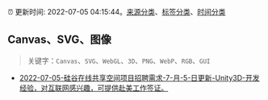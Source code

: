 :alarm_clock: 更新时间: 2022-07-05 04:15:44。[来源分类](../README.md)、[标签分类](../TAGS.md)、[时间分类](../TIMELINE.md)

## Canvas、SVG、图像


> 关键字：`Canvas`、`SVG`、`WebGL`、`3D`、`PNG`、`WebP`、`RGB`、`GUI`



- [2022-07-05-硅谷在线共享空间项目招聘需求-7-月-5-日更新-Unity3D-开发经验，对互联网感兴趣，可提供赴美工作签证。](https://www.v2ex.com/t/864160) 